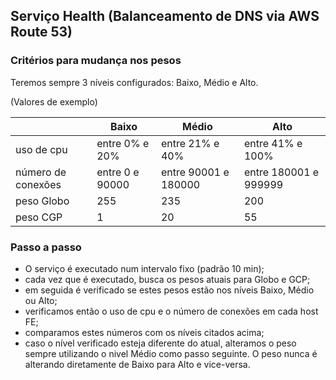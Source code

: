 ## Serviço Health (Balanceamento de DNS via AWS Route 53)

### Critérios para mudança nos pesos

Teremos sempre 3 níveis configurados: Baixo, Médio e Alto.

(Valores de exemplo)

|                    | Baixo           | Médio                | Alto                  |
| ------------------ | --------------- | -------------------- | --------------------- |
| uso de cpu         | entre 0% e 20%  | entre 21% e 40%      | entre 41% e 100%      |
| número de conexões | entre 0 e 90000 | entre 90001 e 180000 | entre 180001 e 999999 |
| peso Globo         | 255             | 235                  | 200                   |
| peso CGP           | 1               | 20                   | 55                    |

### Passo a passo

-   O serviço é executado num intervalo fixo (padrão 10 min);
-   cada vez que é executado, busca os pesos atuais para Globo e GCP;
-   em seguida é verificado se estes pesos estão nos níveis Baixo, Médio ou Alto;
-   verificamos então o uso de cpu e o número de conexões em cada host FE;
-   comparamos estes números com os níveis citados acima;
-   caso o nível verificado esteja diferente do atual, alteramos o peso sempre utilizando o nivel Médio como passo seguinte. O peso nunca é alterando diretamente de Baixo para Alto e vice-versa.
